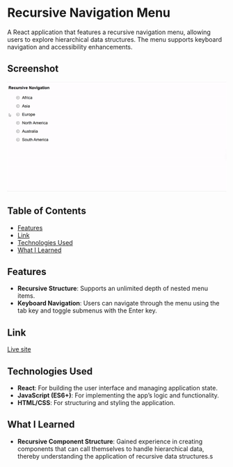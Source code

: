 # Recursive Navigation Menu

A React application that features a recursive navigation menu, allowing users to explore hierarchical data structures. The menu supports keyboard navigation and accessibility enhancements.

## Screenshot

![Screenshot](./public/screenshot.gif) 

## Table of Contents

- [Features](#features)
- [Link](#link)
- [Technologies Used](#technologies-used)
- [What I Learned](#what-i-learned)

## Features

- **Recursive Structure**: Supports an unlimited depth of nested menu items.
- **Keyboard Navigation**: Users can navigate through the menu using the tab key and toggle submenus with the Enter key.

## Link

[Live site](#) 

## Technologies Used

- **React**: For building the user interface and managing application state.
- **JavaScript (ES6+)**: For implementing the app’s logic and functionality.
- **HTML/CSS**: For structuring and styling the application.

## What I Learned

- **Recursive Component Structure**: Gained experience in creating components that can call themselves to handle hierarchical data, thereby understanding the application of recursive data structures.s
